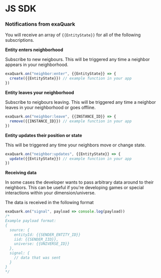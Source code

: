 # JS SDK

### Notifications from exaQuark

You will receive an array of `{{EntityState}}` for all of the following subscriptions.

**Entity enters neighborhood**

Subscribe to new neigbours. This will be triggered any time a neighbor appears in your neighborhood.

```javascript
exaQuark.on("neighbor:enter", {{EntityState}} => {
  create({{EntityState}}) // example function in your app
})
```

**Entity leaves your neighborhood**

Subscribe to neigbours leaving. This will be triggered any time a neighbor leaves in your neighborhood or goes offline.

```javascript
exaQuark.on("neighbor:leave", {{INSTANCE_ID}} => {
  remove({{INSTANCE_ID}}) // example function in your app
})
```

**Entity updates their position or state**

This will be triggered any time your neighbors move or change state.

```javascript
exaQuark.on("neighbor:updates", {{EntityState}} => {
  update({{EntityState}}) // example function in your app
})
```

**Receiving data**

In some cases the developer wants to pass arbitrary data around to their neighbors. This can be useful if you're developing games or special interactions within your dimension/universe.

The data is received in the following format

```javascript
exaQuark.on("signal", payload => console.log(payload))
/*
Example payload format:
{
  source: {
    entityId: {{SENDER_ENTITY_ID}}
    iid: {{SENDER_IID}},
    universe: {{UNIVERSE_ID}}
  },
  signal: {
    // data that was sent
  }
}
*/
```




